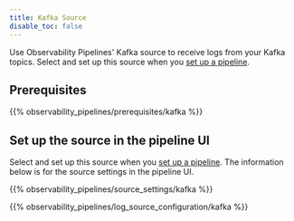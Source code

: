 ```yaml
---
title: Kafka Source
disable_toc: false
---
```


Use Observability Pipelines' Kafka source to receive logs from your Kafka topics. Select and set up this source when you [set up a pipeline][1].

## Prerequisites

{{% observability_pipelines/prerequisites/kafka %}}

## Set up the source in the pipeline UI

Select and set up this source when you [set up a pipeline][1]. The information below is for the source settings in the pipeline UI.

{{% observability_pipelines/source_settings/kafka %}}

{{% observability_pipelines/log_source_configuration/kafka %}}

[1]: /observability_pipelines/set_up_pipelines/